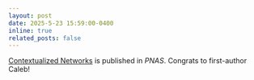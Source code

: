 ```yaml
---
layout: post
date: 2025-5-23 15:59:00-0400
inline: true
related_posts: false
---
```


[Contextualized Networks](https://www.pnas.org/doi/abs/10.1073/pnas.2411930122) is published in _PNAS_. Congrats to first-author Caleb!
